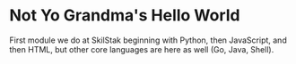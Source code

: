 # Not Yo Grandma's Hello World

First module we do at SkilStak beginning with Python, then JavaScript,
and then HTML, but other core languages are here as well (Go, Java,
Shell).
